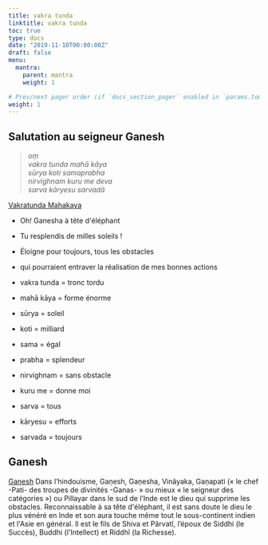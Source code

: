 ```yaml
---
title: vakra tunda
linktitle: vakra tunda
toc: true
type: docs
date: "2019-11-10T00:00:00Z"
draft: false
menu:
  mantra:
    parent: mantra
    weight: 1

# Prev/next pager order (if `docs_section_pager` enabled in `params.toml`)
weight: 1
---
```


## Salutation au seigneur Ganesh

> _oṃ </br>
> vakra tunda mahā kāya </br>
> sūrya koti samaprabha </br>
> nirvighnam kuru me deva </br>
> sarva kāryesu sarvadā_

[Vakratunda Mahakaya](https://www.youtube.com/watch?v=M3Ocg4QFJXo)

* Oh! Ganesha à tête d'éléphant
* Tu resplendis de milles soleils !
* Éloigne pour toujours, tous les obstacles
* qui pourraient entraver la réalisation de mes bonnes actions

* vakra tunda = tronc tordu
* mahā kāya = forme énorme
* sūrya = soleil
* koti = milliard
* sama =  égal
* prabha = splendeur
* nirvighnam = sans obstacle
* kuru me = donne moi
* sarva = tous
* kāryesu = efforts
* sarvada = toujours

## Ganesh

[Ganesh](https://fr.wikipedia.org/wiki/Ganesh)
Dans l’hindouisme, Gaṇesh, Gaṇesha, Vinâyaka, Gaṇapati
(« le chef -Pati- des troupes de divinités -Ganas- » ou mieux
 « le seigneur des catégories ») ou Pillayar dans le sud de l’Inde est
le dieu qui supprime les obstacles.
Reconnaissable à sa tête d'éléphant, il est sans doute le dieu le plus
vénéré en Inde et son aura touche même tout le sous-continent indien et
l'Asie en général. Il est le fils de Shiva et Pârvatî, l’époux de
Siddhi (le Succès), Buddhi (l'Intellect) et Riddhî (la Richesse).
